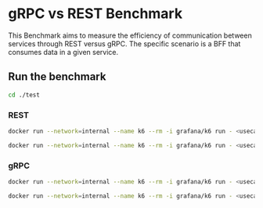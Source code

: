 # gRPC vs REST Benchmark

This Benchmark aims to measure the efficiency of communication between services through REST versus gRPC. The specific scenario is a BFF that consumes data in a given service.

## Run the benchmark

```bash
cd ./test
```

### REST

```bash
docker run --network=internal --name k6 --rm -i grafana/k6 run - <usecase-rest-retrieve.js
```

```bash
docker run --network=internal --name k6 --rm -i grafana/k6 run - <usecase-rest-submission.js
```

### gRPC

```bash
docker run --network=internal --name k6 --rm -i grafana/k6 run - <usecase-rest-retrieve.js
```

```bash
docker run --network=internal --name k6 --rm -i grafana/k6 run - <usecase-rest-submission.js
```
